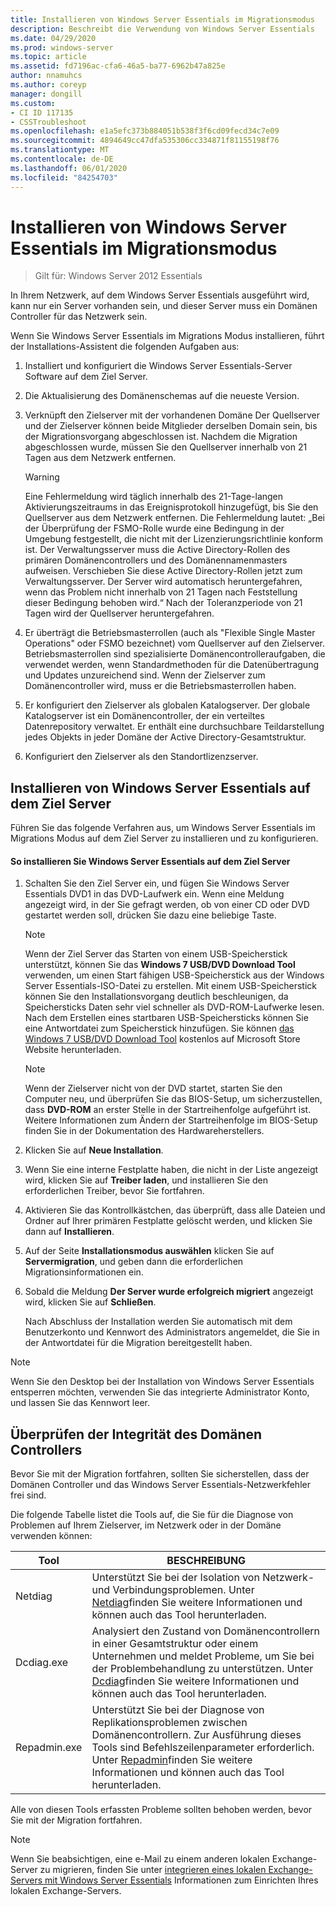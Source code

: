 ```yaml
---
title: Installieren von Windows Server Essentials im Migrationsmodus
description: Beschreibt die Verwendung von Windows Server Essentials
ms.date: 04/29/2020
ms.prod: windows-server
ms.topic: article
ms.assetid: fd7196ac-cfa6-46a5-ba77-6962b47a825e
author: nnamuhcs
ms.author: coreyp
manager: dongill
ms.custom:
- CI ID 117135
- CSSTroubleshoot
ms.openlocfilehash: e1a5efc373b884051b538f3f6cd09fecd34c7e09
ms.sourcegitcommit: 4894649cc47dfa535306cc334871f81155198f76
ms.translationtype: MT
ms.contentlocale: de-DE
ms.lasthandoff: 06/01/2020
ms.locfileid: "84254703"
---
```

# <a name="install-windows-server-essentials-in-migration-mode"></a>Installieren von Windows Server Essentials im Migrationsmodus

> Gilt für: Windows Server 2012 Essentials

In Ihrem Netzwerk, auf dem Windows Server Essentials ausgeführt wird, kann nur ein Server vorhanden sein, und dieser Server muss ein Domänen Controller für das Netzwerk sein.  
  
 Wenn Sie Windows Server Essentials im Migrations Modus installieren, führt der Installations-Assistent die folgenden Aufgaben aus:  
  
1.  Installiert und konfiguriert die Windows Server Essentials-Server Software auf dem Ziel Server.  
  
2.  Die Aktualisierung des Domänenschemas auf die neueste Version.  
  
3.  Verknüpft den Zielserver mit der vorhandenen Domäne Der Quellserver und der Zielserver können beide Mitglieder derselben Domain sein, bis der Migrationsvorgang abgeschlossen ist. Nachdem die Migration abgeschlossen wurde, müssen Sie den Quellserver innerhalb von 21 Tagen aus dem Netzwerk entfernen.  
  
    > [!WARNING]
    >  Eine Fehlermeldung wird täglich innerhalb des 21-Tage-langen Aktivierungszeitraums in das Ereignisprotokoll hinzugefügt, bis Sie den Quellserver aus dem Netzwerk entfernen. Die Fehlermeldung lautet: „Bei der Überprüfung der FSMO-Rolle wurde eine Bedingung in der Umgebung festgestellt, die nicht mit der Lizenzierungsrichtlinie konform ist. Der Verwaltungsserver muss die Active Directory-Rollen des primären Domänencontrollers und des Domänennamenmasters aufweisen. Verschieben Sie diese Active Directory-Rollen jetzt zum Verwaltungsserver. Der Server wird automatisch heruntergefahren, wenn das Problem nicht innerhalb von 21 Tagen nach Feststellung dieser Bedingung behoben wird.“ Nach der Toleranzperiode von 21 Tagen wird der Quellserver heruntergefahren.  
  
4.  Er überträgt die Betriebsmasterrollen (auch als "Flexible Single Master Operations" oder FSMO bezeichnet) vom Quellserver auf den Zielserver. Betriebsmasterrollen sind spezialisierte Domänencontrolleraufgaben, die verwendet werden, wenn Standardmethoden für die Datenübertragung und Updates unzureichend sind. Wenn der Zielserver zum Domänencontroller wird, muss er die Betriebsmasterrollen haben.  
  
5.  Er konfiguriert den Zielserver als globalen Katalogserver. Der globale Katalogserver ist ein Domänencontroller, der ein verteiltes Datenrepository verwaltet. Er enthält eine durchsuchbare Teildarstellung jedes Objekts in jeder Domäne der Active Directory-Gesamtstruktur.  
  
6.  Konfiguriert den Zielserver als den Standortlizenzserver.  
  
##  <a name="install-windows-server-essentials-on-the-destination-server"></a><a name="BKMK_Install"></a>Installieren von Windows Server Essentials auf dem Ziel Server  
 Führen Sie das folgende Verfahren aus, um Windows Server Essentials im Migrations Modus auf dem Ziel Server zu installieren und zu konfigurieren.  
  
#### <a name="to-install-windows-server-essentials-on-the-destination-server"></a>So installieren Sie Windows Server Essentials auf dem Ziel Server  
  
1. Schalten Sie den Ziel Server ein, und fügen Sie Windows Server Essentials DVD1 in das DVD-Laufwerk ein. Wenn eine Meldung angezeigt wird, in der Sie gefragt werden, ob von einer CD oder DVD gestartet werden soll, drücken Sie dazu eine beliebige Taste.  
  
   > [!NOTE]
   >  Wenn der Ziel Server das Starten von einem USB-Speicherstick unterstützt, können Sie das **Windows 7 USB/DVD Download Tool** verwenden, um einen Start fähigen USB-Speicherstick aus der Windows Server Essentials-ISO-Datei zu erstellen. Mit einem USB-Speicherstick können Sie den Installationsvorgang deutlich beschleunigen, da Speichersticks Daten sehr viel schneller als DVD-ROM-Laufwerke lesen. Nach dem Erstellen eines startbaren USB-Speichersticks können Sie eine Antwortdatei zum Speicherstick hinzufügen. Sie können [das Windows 7 USB/DVD Download Tool](https://go.microsoft.com/fwlink/p/?LinkId=248282) kostenlos auf Microsoft Store Website herunterladen.  
  
   > [!NOTE]
   >  Wenn der Zielserver nicht von der DVD startet, starten Sie den Computer neu, und überprüfen Sie das BIOS-Setup, um sicherzustellen, dass **DVD-ROM** an erster Stelle in der Startreihenfolge aufgeführt ist. Weitere Informationen zum Ändern der Startreihenfolge im BIOS-Setup finden Sie in der Dokumentation des Hardwareherstellers.  
  
2. Klicken Sie auf **Neue Installation**.  
  
3. Wenn Sie eine interne Festplatte haben, die nicht in der Liste angezeigt wird, klicken Sie auf **Treiber laden**, und installieren Sie den erforderlichen Treiber, bevor Sie fortfahren.  
  
4. Aktivieren Sie das Kontrollkästchen, das überprüft, dass alle Dateien und Ordner auf Ihrer primären Festplatte gelöscht werden, und klicken Sie dann auf **Installieren**.  
  
5. Auf der Seite **Installationsmodus auswählen** klicken Sie auf **Servermigration**, und geben dann die erforderlichen Migrationsinformationen ein.  
  
6. Sobald die Meldung **Der Server wurde erfolgreich migriert** angezeigt wird, klicken Sie auf **Schließen**.  
  
   Nach Abschluss der Installation werden Sie automatisch mit dem Benutzerkonto und Kennwort des Administrators angemeldet, die Sie in der Antwortdatei für die Migration bereitgestellt haben.  
  
> [!NOTE]
>  Wenn Sie den Desktop bei der Installation von Windows Server Essentials entsperren möchten, verwenden Sie das integrierte Administrator Konto, und lassen Sie das Kennwort leer.  
  
##  <a name="verify-the-health-of-the-domain-controller"></a><a name="BKMK_VerifyTheHealthOfDC"></a>Überprüfen der Integrität des Domänen Controllers  
 Bevor Sie mit der Migration fortfahren, sollten Sie sicherstellen, dass der Domänen Controller und das Windows Server Essentials-Netzwerkfehler frei sind.  
  
 Die folgende Tabelle listet die Tools auf, die Sie für die Diagnose von Problemen auf Ihrem Zielserver, im Netzwerk oder in der Domäne verwenden können:  
  
|Tool|BESCHREIBUNG|  
|----------|-----------------|  
|Netdiag|Unterstützt Sie bei der Isolation von Netzwerk- und Verbindungsproblemen. Unter [Netdiag](https://go.microsoft.com/fwlink/?LinkId=217388)finden Sie weitere Informationen und können auch das Tool herunterladen.|  
|Dcdiag.exe|Analysiert den Zustand von Domänencontrollern in einer Gesamtstruktur oder einem Unternehmen und meldet Probleme, um Sie bei der Problembehandlung zu unterstützen. Unter [Dcdiag](https://go.microsoft.com/fwlink/?LinkId=217389)finden Sie weitere Informationen und können auch das Tool herunterladen.|  
|Repadmin.exe|Unterstützt Sie bei der Diagnose von Replikationsproblemen zwischen Domänencontrollern. Zur Ausführung dieses Tools sind Befehlszeilenparameter erforderlich. Unter [Repadmin](https://go.microsoft.com/fwlink/?LinkId=217387)finden Sie weitere Informationen und können auch das Tool herunterladen.|  
  
 Alle von diesen Tools erfassten Probleme sollten behoben werden, bevor Sie mit der Migration fortfahren.  
  
> [!NOTE]
>  Wenn Sie beabsichtigen, eine e-Mail zu einem anderen lokalen Exchange-Server zu migrieren, finden Sie unter [integrieren eines lokalen Exchange-Servers mit Windows Server Essentials](../manage/Integrate-an-On-Premises-Exchange-Server-with-Windows-Server-Essentials.md) Informationen zum Einrichten Ihres lokalen Exchange-Servers.
